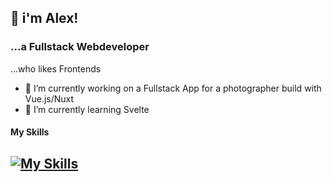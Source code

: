 ## 👋 i'm Alex! 
### ...a Fullstack Webdeveloper
...who likes Frontends

- 🔭 I’m currently working on a Fullstack App for a photographer build with Vue.js/Nuxt
- 🌱 I’m currently learning Svelte
#### My Skills
[![My Skills](https://skillicons.dev/icons?i=js,html,css,bootstrap,vue,vite,php,mysql,java,git,github,express&perline=3)](https://skillicons.dev)
- 
<!--
**kassiber10/kassiber10** is a ✨ _special_ ✨ repository because its `README.md` (this file) appears on your GitHub profile.

Here are some ideas to get you started:

- 🔭 I’m currently working on ...
- 🌱 I’m currently learning ...
- 👯 I’m looking to collaborate on ...
- 🤔 I’m looking for help with ...
- 💬 Ask me about ...
- 📫 How to reach me: ...
- 😄 Pronouns: ...
- ⚡ Fun fact: ...
-->
